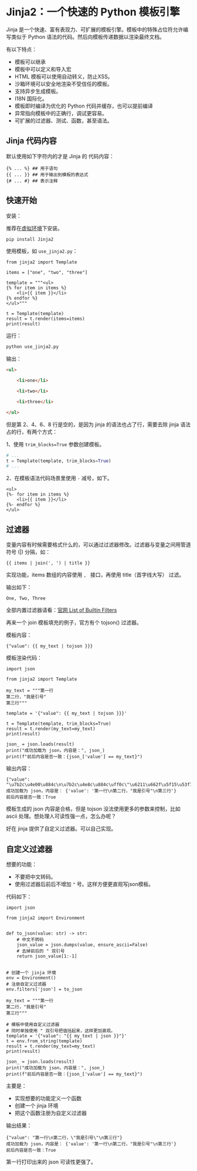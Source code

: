 # Jinja2：一个快速的 Python 模板引擎

Jinja 是一个快速、富有表现力、可扩展的模板引擎。模板中的特殊占位符允许编写类似于 Python 语法的代码。然后向模板传递数据以渲染最终文档。

有以下特点：
* 模板可以继承
* 模板中可以定义和导入宏
* HTML 模板可以使用自动转义，防止XSS。
* 沙箱环境可以安全地渲染不受信任的模板。
* 支持异步生成模板。
* I18N 国际化。
* 模板即时编译为优化的 Python 代码并缓存，也可以提前编译
* 异常指向模板中的正确行，调试更容易。
* 可扩展的过滤器、测试、函数，甚至语法。


## Jinja 代码内容

默认使用如下字符内的才是 Jinja 的 代码内容：

```jinja
{% ... %} ## 用于语句
{{ ... }} ## 用于输出到模板的表达式
{# ... #} ## 表示注释
```

## 快速开始

安装：

推荐在[虚拟环境](/python/base/env)下安装。

```bash
pip install Jinja2
```

使用模板，如 `use_jinja2.py`：

```python{6-8,12}
from jinja2 import Template

items = ["one", "two", "three"]

template = """<ul>
{% for item in items %}
    <li>{{ item }}</li>
{% endfor %}
</ul>"""

t = Template(template)
result = t.render(items=items)
print(result)
```

运行：
```bash
python use_jinja2.py
```

输出：
```html
<ul>

    <li>one</li>

    <li>two</li>

    <li>three</li>

</ul>

```

但是第 2、4、6、8 行是空的，是因为 jinja 的语法也占了行，需要去除 jinja 语法占的行，有两个方式：

1、使用 `trim_blocks=True` 参数创建模板。
```python
# ...
t = Template(template, trim_blocks=True)
# ...
```

2、在模板语法代码场景里使用 `-` 减号，如下。
```jinja{2,4}
<ul>
{%- for item in items %}
    <li>{{ item }}</li>
{%- endfor %}
</ul>
```

## 过滤器

变量内容有时候需要格式什么的，可以通过过滤器修改。过滤器与变量之间用管道符号 (|) 分隔，如：

```jinja
{{ items | join(', ') | title }}
```

实现功能，items 数组的内容使用 `, ` 接口，再使用 title（首字线大写） 过滤。

输出如下：
```text
One, Two, Three
```

全部内置过滤器请看：[官网 List of Builtin Filters](https://jinja.palletsprojects.com/en/stable/templates/#list-of-builtin-filters)


再来一个 join 模板填充的例子，官方有个 tojson() 过滤器。

模板内容：
```jinja
{"value": {{ my_text | tojson }}}
```

模板渲染代码：
```python{5-7,9}
import json

from jinja2 import Template

my_text = """第一行
第二行，"我是引号"
第三行"""

template = '{"value": {{ my_text | tojson }}}'

t = Template(template, trim_blocks=True)
result = t.render(my_text=my_text)
print(result)

json_ = json.loads(result)
print("成功加载为 json，内容是：", json_)
print(f"前后内容是否一致：{json_['value'] == my_text}")

```

输出内容：
```text
{"value": "\u7b2c\u4e00\u884c\n\u7b2c\u4e8c\u884c\uff0c\"\u6211\u662f\u5f15\u53f7\"\n\u7b2c\u4e09\u884c"}
成功加载为 json，内容是： {'value': '第一行\n第二行，"我是引号"\n第三行'}
前后内容是否一致：True
```

模板生成的 json 内容是合格，但是 tojson 没法使用更多的参数来控制，比如 ascii 处理。想处理人可读性强一点，怎么办呢？

好在 jinja 提供了自定义过滤器。可以自己实现。

## 自定义过滤器

想要的功能：
* 不要把中文转码。
* 使用过滤器后前后不增加 `"` 号。这样方便更直观写json模板。

代码如下：

```python{6-10,14,16,24}
import json

from jinja2 import Environment


def to_json(value: str) -> str:
    # 中文不转码
    json_value = json.dumps(value, ensure_ascii=False)
    # 去掉前后的 " 双引号
    return json_value[1:-1]


# 创建一个 jinja 环境
env = Environment()
# 注册自定义过滤器
env.filters['json'] = to_json

my_text = """第一行
第二行，"我是引号"
第三行"""

# 模板中使用自定义过滤器
# 同时单独使用 " 双引号把值括起来，这样更加直观。
template = '{"value": "{{ my_text | json }}"}'
t = env.from_string(template)
result = t.render(my_text=my_text)
print(result)

json_ = json.loads(result)
print("成功加载为 json，内容是：", json_)
print(f"前后内容是否一致：{json_['value'] == my_text}")

```

主要是：
* 实现想要的功能定义一个函数
* 创建一个 jinja 环境
* 把这个函数注册为自定义过滤器

输出结果：
```text
{"value": "第一行\n第二行，\"我是引号\"\n第三行"}
成功加载为 json，内容是： {'value': '第一行\n第二行，"我是引号"\n第三行'}
前后内容是否一致：True
```

第一行打印出来的 json 可读性更强了。
